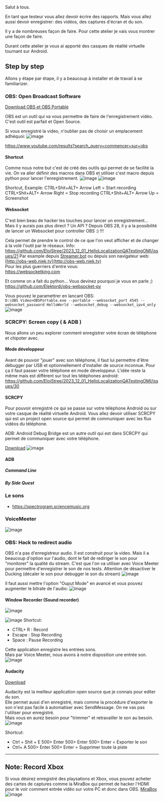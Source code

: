 Salut à tous.

En tant que testeur vous allez devoir écrire des rapports.
Mais vous allez aussi devoir enregistrer: des vidéos, des captures d'écran et du son.

Il y a de nombreuses façon de faire.
Pour cette atelier je vais vous montrer une façon de faire.

Durant cette atelier je vous ai apporté des casques de réalité virtuelle tournant sur Android.



## Step by step
Allons y étape par étape, il y a beaucoup à installer et de travail à se familiarizer.

### OBS: Open Broadcast Software
 
[Download OBS et OBS Portable](https://github.com/EloiStree/2023_12_01_HelloLocalizationQATestingOMI/issues/8)

OBS est un outil qui va vous permettre de faire de l'enregistrement vidéo. 
C'est outil est parfait et Open Source. 



Si vous enregistré la video, n'oublier pas de choisir un emplacement adhéquoi:
![image](https://github.com/EloiStree/2023_12_01_HelloLocalizationQATestingOMI/assets/20149493/fe8316ce-0b57-4a9b-9ca9-b23c73847885)

https://www.youtube.com/results?search_query=commencer+sur+obs


#### Shortcut

Comme nous notre but c'est de créé des outils qui permet de se facilité la vie.
On va aller définir des macros dans OBS et utiliser c'est macro depuis python pour lancer l'enregistrement.
![image](https://github.com/EloiStree/2023_12_01_HelloLocalizationQATestingOMI/assets/20149493/22915316-42fb-46fc-bfbd-f555f6722a91)
![image](https://github.com/EloiStree/2023_12_01_HelloLocalizationQATestingOMI/assets/20149493/5dae7ac3-0645-4cab-b0d1-c961fe78cc77)

Shortcut, Example: 
CTRL+Shit+ALT+ Arrow Left = Start recording
CTRL+Shit+ALT+ Arrow Right = Stop recording
CTRL+Shit+ALT+ Arrow Up = Screenshot


#### Websocket

C'est bien beau de hacker les touches pour lancer un enregistrement... Mais il y aurais pas plus direct ? Un API ?
Depuis OBS 28, il y a la possibilité de lancer un Websocket pour controller OBS :) !!!

Cela permet de prendre le control de ce que l'on veut afficher et de changer à la volé l'outil par le réseaux.
Info: https://github.com/EloiStree/2023_12_01_HelloLocalizationQATestingOMI/issues/21
Par example depuis [Streamer.bot](https://streamer.bot) ou depuis son navigateur web: [http://obs-web.niek.tv](http://obs-web.niek.tv)  
Pour les plus guerriers d'entre vous:  
https://websocketking.com  

Et comme on a fait du python... Vous devinez pourquoi je vous en parle ;) 
https://github.com/Elektordi/obs-websocket-py


Vous pouvez le paramettrer en lancant OBS:  
`D:\OBS Video>OBSPortable.exe --portable --websocket_port 4545 --websocket_password HelloWorld --websocket_debug --websocket_ipv4_only`  
![image](https://github.com/EloiStree/2023_12_01_HelloLocalizationQATestingOMI/assets/20149493/57793bff-94c0-491e-9d92-80ec955a7c6f)


### SCRCPY: Screen copy ( & ADB )
Nous allons un peu explorer comment enregistrer votre écran de téléphone et chipoter avec.

#### Mode développeur
Avant de pouvoir "jouer" avec son téléphone, il faut lui permettre d'être débugger par USB et optionnellement d'installer de source inconnue. Pour ça il faut passer votre téléphone en mode développeur.
L'idée reste la même mais est différent sur tout les téléphones android:
https://github.com/EloiStree/2023_12_01_HelloLocalizationQATestingOMI/issues/30


#### SCRCPY
Pour pouvoir enregistré ce qui se passe sur votre téléphone Android ou sur votre casque de réalité virtuelle Android.
Vous allez devoir utiliser SCRCPY qui est un project open source qui permet de communiquer avec les flux vidéos du téléphone.

ADB: Android Debug Bridge est un autre outil qui est dans SCRCPY qui permet de communiquer avec votre téléphone.

[Download](https://github.com/EloiStree/2023_12_01_HelloLocalizationQATestingOMI/issues/4)
![image](https://github.com/EloiStree/2023_12_01_HelloLocalizationQATestingOMI/assets/20149493/e63d1121-6436-4963-8752-e9671005e07f)

#### ADB

##### Command Line

##### By Side Quest









### Le sons
- https://spectrogram.sciencemusic.org

### VoiceMeeter
![image](https://github.com/EloiStree/2023_12_01_HelloLocalizationQATestingOMI/assets/20149493/c3e1d4b2-1aeb-46cf-8f85-acde2b32701b)


### OBS: Hack to redirect audio

OBS n'a pas d'enregistreur audio. Il est construit pour la video.
Mais il a beaucoup d'option sur l'audio, dont le fait de rediriger le son pour "monitorer" la qualité du stream.
C'est que l'on va utiliser avec Voice Meeter pour permettre d'enregistrer le son de nos tests.
Attention de désactiver le Ducking (décaler le son pour debugger le son du stream)
![image](https://github.com/EloiStree/2023_12_01_HelloLocalizationQATestingOMI/assets/20149493/a6fe84fa-b815-4d79-bc8c-c5a0bef0a1ec)

Il faut aussi mettre l'option "Ouput Mode" en avancé et vous pouvez augmenter le bitrate de l'audio:
![image](https://github.com/EloiStree/2023_12_01_HelloLocalizationQATestingOMI/assets/20149493/d40f9b3f-752c-45a6-9efa-e8110c0aaa30)




#### Window Recorder (Sound recorder)
![image](https://github.com/EloiStree/2023_12_01_HelloLocalizationQATestingOMI/assets/20149493/d526782e-1681-46be-b2bb-97ab45cff946)

![image](https://github.com/EloiStree/2023_12_01_HelloLocalizationQATestingOMI/assets/20149493/c63fb874-fdee-4f17-b459-40acdf8e8915)
Shortcut: 
- CTRL+ R : Record
- Escape : Stop Recording
- Space : Pause Recording

Cette application enregistre les entrées sons.  
Mais par Voice Meeter, nous avons à notre disposition une entrée son.  
![image](https://github.com/EloiStree/2023_12_01_HelloLocalizationQATestingOMI/assets/20149493/adc2fe02-858f-41f0-b93e-1352222e8121)


#### Audacity
 [Download](https://github.com/EloiStree/2023_12_01_HelloLocalizationQATestingOMI/issues/9) 

Audacity est la meilleur application open source que je connais pour editer du son.  
Elle permet aussi d'en enregistré, mais comme la procédure d'exporter le son n'est pas facile à automatiser avec SendMessage.
On ne vas pas l'utiliser pour enregistré.    
Mais vous en aurez besoin pour "trimmer" et retravailler le son au besoin.  
![image](https://github.com/EloiStree/2023_12_01_HelloLocalizationQATestingOMI/assets/20149493/cc19a6e7-260e-4441-abbe-c88108dadcde)

Shortcut: 
- Ctrl + Shit + E   500> Enter 500> Enter 500> Enter = Exporter le son
- Ctrl+ A  500> Enter 500> Enter = Supprimer toute la piste






-------------------------------------

## Note: Record Xbox

Si vous désirez enregistré des playsations et Xbox, vous pouvez acheter des cartes de captures comme la MiraBox qui permet de hacker l'HDMI pour le voir comment entrée vidéo sur votre PC et donc dans OBS.
[MiraBox](https://www.amazon.com.be/-/en/gp/product/B07G84G7VF/ref=ppx_yo_dt_b_asin_title_o09_s00?ie=UTF8&psc=1)
![image](https://github.com/EloiStree/2023_12_01_HelloLocalizationQATestingOMI/assets/20149493/a9feee1a-77c4-46a0-960e-a8f1b0559eca)

 
